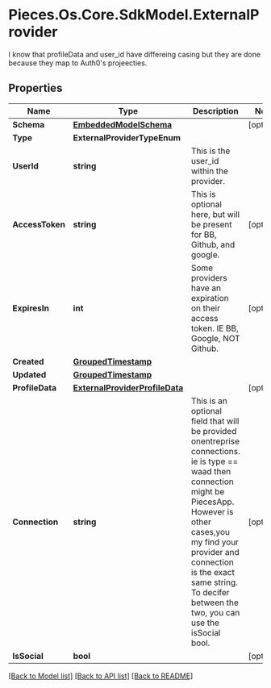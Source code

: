 # Pieces.Os.Core.SdkModel.ExternalProvider
I know that profileData and user_id have differeing casing but they are done because they map to Auth0's projeecties.

## Properties

Name | Type | Description | Notes
------------ | ------------- | ------------- | -------------
**Schema** | [**EmbeddedModelSchema**](EmbeddedModelSchema.md) |  | [optional] 
**Type** | **ExternalProviderTypeEnum** |  | 
**UserId** | **string** | This is the user_id within the provider. | 
**AccessToken** | **string** | This is optional here, but will be present for BB, Github, and google. | [optional] 
**ExpiresIn** | **int** | Some providers have an expiration on their access token. IE BB, Google, NOT Github. | [optional] 
**Created** | [**GroupedTimestamp**](GroupedTimestamp.md) |  | 
**Updated** | [**GroupedTimestamp**](GroupedTimestamp.md) |  | 
**ProfileData** | [**ExternalProviderProfileData**](ExternalProviderProfileData.md) |  | [optional] 
**Connection** | **string** | This is an optional field that will be provided onentreprise connections. ie is type &#x3D;&#x3D; waad then connection might be PiecesApp. However is other cases,you my find your provider and connection is the exact same string. To decifer between the two, you can use the isSocial bool. | [optional] 
**IsSocial** | **bool** |  | [optional] 

[[Back to Model list]](../README.md#documentation-for-models) [[Back to API list]](../README.md#documentation-for-api-endpoints) [[Back to README]](../README.md)

